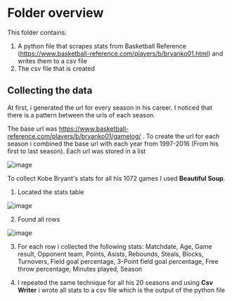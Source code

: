 # Folder overview

This folder contains:

1) A python file that scrapes stats from Basketball Reference (https://www.basketball-reference.com/players/b/bryanko01.html) 
and writes them to a csv file
4) The csv file that is created

## Collecting the data

At first, i generated the url for every season in his career. I noticed that there is a pattern between the urls of each season. 

The base url was https://www.basketball-reference.com/players/b/bryanko01/gamelog/ . To create the url for each season i combined the base url with each year from 1997-2016 (From his first to last season). Each url was stored in a list

![image](https://user-images.githubusercontent.com/72921465/119197278-27c1c780-ba90-11eb-9a26-17ae0a2af71a.png)

To collect Kobe Bryant's stats for all his 1072 games I used **Beautiful Soup**.

1) Located the stats table

![image](https://user-images.githubusercontent.com/72921465/119197748-ed0c5f00-ba90-11eb-8c41-d019d1a87fc3.png)

2) Found all rows

![image](https://user-images.githubusercontent.com/72921465/119197800-ff869880-ba90-11eb-8ec8-b9acf0c5977c.png)

3) For each row i collected the following stats: Matchdate, Age, Game result, Opponent team, Points, Asists, Rebounds, Steals, Blocks, Turnovers, Field goal percentage, 3-Point field goal percentage, Free throw percentage, Minutes played, Season

4) I repeated the same technique for all his 20 seasons and using **Csv Writer** i wrote all stats to a csv file which is the output of the python file
